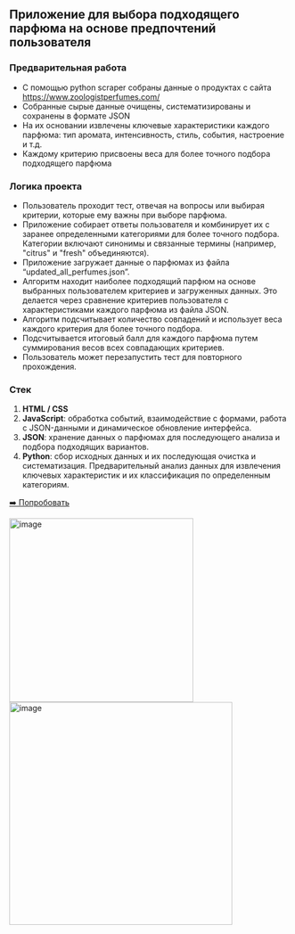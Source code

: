 ## Приложение для выбора подходящего парфюма на основе предпочтений пользователя

### Предварительная работа
- С помощью python scraper собраны данные о продуктах с сайта https://www.zoologistperfumes.com/
- Cобранные сырые данные очищены, систематизированы и сохранены в формате JSON
- На их основании извлечены ключевые характеристики каждого парфюма: тип аромата, интенсивность, стиль, события, настроение и т.д.
- Каждому критерию присвоены веса для более точного подбора подходящего парфюма

### Логика проекта
- Пользователь проходит тест, отвечая на вопросы или выбирая критерии, которые ему важны при выборе парфюма.
- Приложение собирает ответы пользователя и комбинирует их с заранее определенными категориями для более точного подбора. Категории  включают синонимы и связанные термины (например, "citrus" и "fresh" объединяются).
- Приложение загружает данные о парфюмах из файла “updated_all_perfumes.json”.
- Алгоритм находит наиболее подходящий парфюм на основе выбранных пользователем критериев и загруженных данных. Это делается через сравнение критериев пользователя с характеристиками каждого парфюма из файла JSON.
- Алгоритм подсчитывает количество совпадений и использует веса каждого критерия для более точного подбора.
- Подсчитывается итоговый балл для каждого парфюма путем суммирования весов всех совпадающих критериев.
- Пользователь может перезапустить тест для повторного прохождения.

### Стек
1. **HTML / CSS**
3. **JavaScript**: обработка событий, взаимодействие с формами, работа с JSON-данными и динамическое обновление интерфейса.
4. **JSON**: хранение данных о парфюмах для последующего анализа и подбора подходящих вариантов.
5. **Python**: сбор исходных данных и их последующая очистка и систематизация. Предварительный анализ данных для извлечения ключевых характеристик и их классификация по определенным категориям.


[➡️ Попробовать](https://saltilo.github.io/saltilo/Zoologist/index.html)

<img width="330" alt="image" src="https://github.com/saltilo/saltilo/assets/115881786/47c004dd-f3d7-4995-ba3a-8639f1edcc50">

<img width="400" alt="image" src="https://github.com/saltilo/saltilo/assets/115881786/38ee396b-2a96-4dbd-97b4-56ffe1114622">


